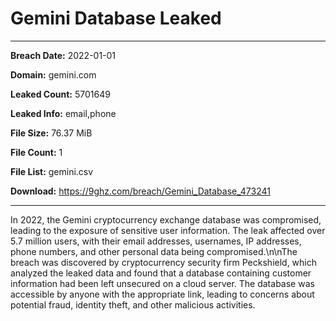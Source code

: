 # Gemini Database Leaked

------------
**Breach Date:** 2022-01-01

**Domain:** gemini.com

**Leaked Count:** 5701649

**Leaked Info:** email,phone

**File Size:** 76.37 MiB

**File Count:** 1

**File List:** gemini.csv

**Download:** https://9ghz.com/breach/Gemini_Database_473241

------------
In 2022, the Gemini cryptocurrency exchange database was compromised, leading to the exposure of sensitive user information. The leak affected over 5.7 million users, with their email addresses, usernames, IP addresses, phone numbers, and other personal data being compromised.\n\nThe breach was discovered by cryptocurrency security firm Peckshield, which analyzed the leaked data and found that a database containing customer information had been left unsecured on a cloud server. The database was accessible by anyone with the appropriate link, leading to concerns about potential fraud, identity theft, and other malicious activities.
